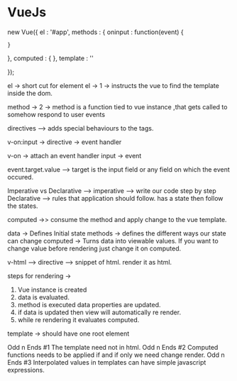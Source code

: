 # VueJs

new Vue({
 el : '#app',
 methods : {
    oninput : function(event) {
    
    }
 },
 computed : {
 },
 template : ''
 
});

el -> short cut for element 
el -> 1 -> instructs the vue to find the template inside the dom.

method -> 2 -> method is a function tied to vue instance ,that gets called to somehow respond to user events

directives --> adds special behaviours to the tags.

v-on:input -> directive -> event handler

v-on -> attach an event handler
input -> event

event.target.value --> target is the input field or any field on which the event occured.

Imperative vs Declarative -->
imperative -->  write our code step by step
Declarative --> rules that application should follow. has a state then follow the states.

computed  ->> consume the method and apply change to the vue template.


data -> Defines Initial state
methods -> defines the different ways our state can change
computed -> Turns data into viewable values.  If you want to change value before rendering just change it on computed.

v-html --> directive --> snippet of html. render it as html.

steps for rendering ->
1. Vue instance is created
2. data is evaluated.
3. method is executed data properties are updated.
4. if data is updated then view will automatically re render.
5. while re rendering it evaluates computed.

template -> should have one root element

Odd n Ends #1
The template need not in html.
Odd n Ends #2
Computed functions needs to be applied if and if only we need change render.
Odd n Ends #3
Interpolated values in templates can have simple javascript expressions.














